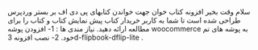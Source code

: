 سلام وقت بخیر
افزونه کتاب خوان جهت خواندن کتابهای پی دی اف بر بستر وردپرس طراحی شده است تا شما به کاربر خریدار کتاب پیش نمایش کتاب و کتاب را برای مطالعه ارائه دهید.
نیاز مندی ها :
1- افزودن پوشه woocommerce به پوشه های تم خود.
2- نصب افزونه 3d-flipbook-dflip-lite . 
